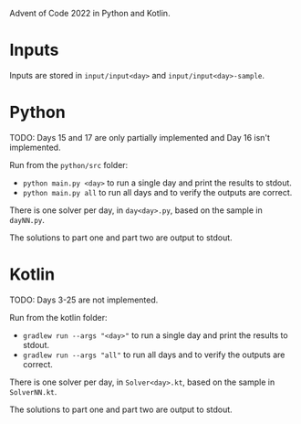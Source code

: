 Advent of Code 2022 in Python and Kotlin.

# Inputs

Inputs are stored in `input/input<day>` and `input/input<day>-sample`.

# Python

TODO: Days 15 and 17 are only partially implemented and Day 16 isn't implemented.

Run from the `python/src` folder:

- `python main.py <day>` to run a single day and print the results to stdout.
- `python main.py all` to run all days and to verify the outputs are correct.

There is one solver per day, in `day<day>.py`, based on the sample in `dayNN.py`.

The solutions to part one and part two are output to stdout.

# Kotlin

TODO: Days 3-25 are not implemented.

Run from the kotlin folder:

- `gradlew run --args "<day>"` to run a single day and print the results to stdout.
- `gradlew run --args "all"` to run all days and to verify the outputs are correct.

There is one solver per day, in `Solver<day>.kt`, based on the sample in `SolverNN.kt`.

The solutions to part one and part two are output to stdout.
